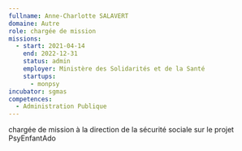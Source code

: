 ```yaml
---
fullname: Anne-Charlotte SALAVERT
domaine: Autre
role: chargée de mission
missions:
  - start: 2021-04-14
    end: 2022-12-31
    status: admin
    employer: Ministère des Solidarités et de la Santé
    startups:
      - monpsy
incubator: sgmas
competences:
  - Administration Publique
---
```

chargée de mission à la direction de la sécurité sociale sur le projet PsyEnfantAdo